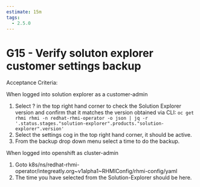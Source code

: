 ```yaml
---
estimate: 15m
tags:
  - 2.5.0
---
```


# G15 - Verify soluton explorer customer settings backup

Acceptance Criteria:

When logged into solution explorer as a customer-admin

1. Select ? in the top right hand corner to check the Solution Explorer version and confirm that it matches the version obtained via CLI: `oc get rhmi rhmi -n redhat-rhmi-operator -o json | jq -r '.status.stages."solution-explorer".products."solution-explorer".version'`
2. Select the settings cog in the top right hand corner, it should be active.
3. From the backup drop down menu select a time to do the backup.

When logged into openshift as cluster-admin

1. Goto <openshift-cluster>k8s/ns/redhat-rhmi-operator/integreatly.org~v1alpha1~RHMIConfig/rhmi-config/yaml
2. The time you have selected from the Solution-Explorer should be here.
